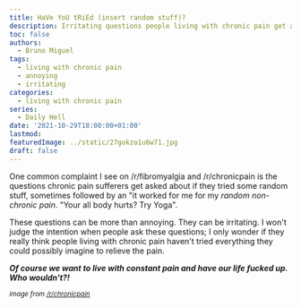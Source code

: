 ```yaml
---
title: HaVe YoU tRiEd (insert random stuff)?
description: Irritating questions people living with chronic pain get asked
toc: false
authors:
  - Bruno Miguel
tags:
  - living with chronic pain
  - annoying
  - irritating
categories:
  - living with chronic pain
series:
  - Daily Hell
date: '2021-10-29T18:00:00+01:00'
lastmod: 
featuredImage: ../static/27gokzo1u6w71.jpg
draft: false
---
```


One common complaint I see on /r/fibromyalgia and /r/chronicpain is the questions chronic pain sufferers get asked about if they tried some random stuff, sometimes followed by an "it worked for me for my _random non-chronic pain_. "Your all body hurts? Try Yoga".

These questions can be more than annoying. They can be irritating. I won't judge the intention when people ask these questions; I only wonder if they really think people living with chronic pain haven't tried everything they could possibly imagine to relieve the pain.

**_Of course we want to live with constant pain and have our life fucked up. Who wouldn't?!_**

<small>_image from [/r/chronicpain](https://www.reddit.com/r/ChronicPain/comments/qhmbr3/everyones_responses_yeaterday_made_me_feel_like/)_</small>
